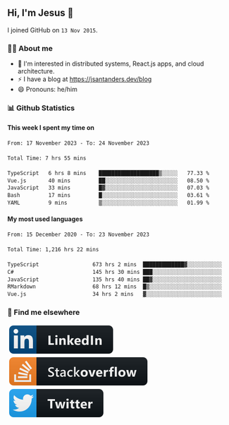 ## Hi, I'm Jesus 👋

I joined GitHub on `13 Nov 2015`.

<!-- Talking about you -->

### 👨‍💻 About me

- 👦 I'm interested in distributed systems, React.js apps, and cloud architecture.
- ⚡️ I have a blog at <https://jsantanders.dev/blog>
- 😄 Pronouns: he/him

### 📊 Github Statistics

#### This week I spent my time on

<!--START_SECTION:weekly-->

```txt
From: 17 November 2023 - To: 24 November 2023

Total Time: 7 hrs 55 mins

TypeScript   6 hrs 8 mins    ███████████████████▒░░░░░   77.33 %
Vue.js       40 mins         ██░░░░░░░░░░░░░░░░░░░░░░░   08.50 %
JavaScript   33 mins         █▓░░░░░░░░░░░░░░░░░░░░░░░   07.03 %
Bash         17 mins         █░░░░░░░░░░░░░░░░░░░░░░░░   03.61 %
YAML         9 mins          ▒░░░░░░░░░░░░░░░░░░░░░░░░   01.99 %
```

<!--END_SECTION:weekly-->

#### My most used languages

<!--START_SECTION:alltime-->

```txt
From: 15 December 2020 - To: 23 November 2023

Total Time: 1,216 hrs 22 mins

TypeScript                 673 hrs 2 mins  █████████████▓░░░░░░░░░░░   55.33 %
C#                         145 hrs 30 mins ███░░░░░░░░░░░░░░░░░░░░░░   11.96 %
JavaScript                 135 hrs 40 mins ██▓░░░░░░░░░░░░░░░░░░░░░░   11.15 %
RMarkdown                  68 hrs 12 mins  █▒░░░░░░░░░░░░░░░░░░░░░░░   05.61 %
Vue.js                     34 hrs 2 mins   ▓░░░░░░░░░░░░░░░░░░░░░░░░   02.80 %
```

<!--END_SECTION:alltime-->

### 📢 Find me elsewhere

<p>
  <a target="_blank" href="https://linkedin.com/in/jsantanders">
    <img src="https://github.com/jsantanders/jsantanders/blob/master/img/linkedin.svg" alt="LinkedIn" style="vertical-align:top; margin:4px">
  </a>
  
  <a target="_blank" href="https://stackoverflow.com/users/7318331/jesus-santander">
    <img src="https://github.com/jsantanders/jsantanders/blob/master/img/stackoverflow.svg" alt="StackOverflow" style="vertical-align:top; margin:4px">
  </a>
  
  <a target="_blank" href="http://twitter.com/jsantanders">
    <img src="https://github.com/jsantanders/jsantanders/blob/master/img/twitter.svg" alt="Twitter" style="vertical-align:top; margin:4px">
  </a>
</p>
